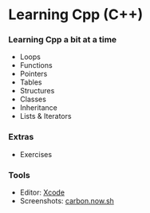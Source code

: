 # Learning Cpp (C++)

### Learning Cpp a bit at a time

- Loops
- Functions
- Pointers
- Tables
- Structures
- Classes
- Inheritance
- Lists & Iterators

### Extras

- Exercises

### Tools

- Editor: [Xcode](https://developer.apple.com/xcode/)
- Screenshots: [carbon.now.sh](https://carbon.now.sh/)
